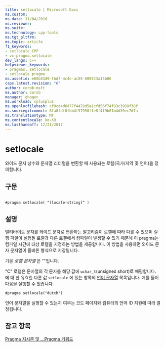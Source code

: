 ```yaml
---
title: setlocale | Microsoft Docs
ms.custom: 
ms.date: 11/04/2016
ms.reviewer: 
ms.suite: 
ms.technology: cpp-tools
ms.tgt_pltfrm: 
ms.topic: article
f1_keywords:
- setlocale_CPP
- vc-pragma.setlocale
dev_langs: C++
helpviewer_keywords:
- pragmas, setlocale
- setlocale pragma
ms.assetid: e60b43d9-fbdf-4c4e-ac85-805523a13b86
caps.latest.revision: "6"
author: corob-msft
ms.author: corob
manager: ghogen
ms.workload: cplusplus
ms.openlocfilehash: cf0cd4d6d77f4479d5a1cfd56f74f83c3980f38f
ms.sourcegitcommit: 8fa8fdf0fbb4f57950f1e8f4f9b81b4d39ec7d7a
ms.translationtype: MT
ms.contentlocale: ko-KR
ms.lasthandoff: 12/21/2017
---
```

# <a name="setlocale"></a>setlocale
와이드 문자 상수와 문자열 리터럴을 변환할 때 사용되는 로캘(국가/지역 및 언어)을 정의합니다.  
  
## <a name="syntax"></a>구문  
  
```  
  
#pragma setlocale( "[locale-string]" )  
```  
  
## <a name="remarks"></a>설명  
 멀티바이트 문자를 와이드 문자로 변환하는 알고리즘이 로캘에 따라 다를 수 있으며 실행 파일이 실행될 로캘과 다른 로캘에서 컴파일이 발생할 수 있기 때문에 이 pragma는 컴파일 시간에 대상 로캘을 지정하는 방법을 제공합니다. 이 방법을 사용하면 와이드 문자 문자열이 올바른 형식으로 저장됩니다.  
  
 기본 *로캘 문자열* 은 ""입니다.  
  
 "C" 로캘은 문자열의 각 문자를 해당 값에 `wchar_t`(unsigned short)로 매핑합니다. 에 대 한 유효한 다른 값 `setlocale` 에 있는 항목의 [언어 문자열](../c-runtime-library/language-strings.md) 목록입니다. 예를 들어 다음을 실행할 수 있습니다.  
  
```  
#pragma setlocale("dutch")  
```  
  
 언어 문자열을 실행할 수 있는지 여부는 코드 페이지와 컴퓨터의 언어 ID 지원에 따라 결정됩니다.  
  
## <a name="see-also"></a>참고 항목  
 [Pragma 지시문 및 __Pragma 키워드](../preprocessor/pragma-directives-and-the-pragma-keyword.md)